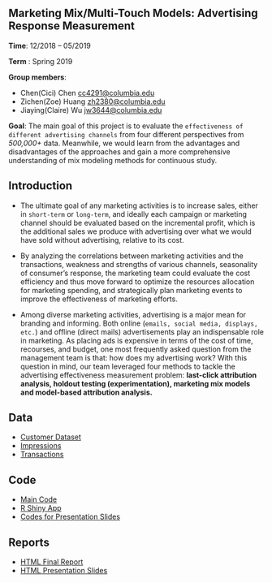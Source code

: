 ## Marketing Mix/Multi-Touch Models: Advertising Response Measurement 

**Time**: 12/2018 – 05/2019

**Term** : Spring 2019

**Group members**:

+ Chen(Cici) Chen cc4291@columbia.edu
+ Zichen(Zoe) Huang zh2380@columbia.edu
+ Jiaying(Claire) Wu jw3644@columbia.edu 

**Goal**: 
The main goal of this project is to evaluate the `effectiveness of different advertising channels` from four different perspectives from *500,000+* data. Meanwhile, we would learn from the advantages and disadvantages of the approaches and gain a more comprehensive understanding of mix modeling methods for continuous study.


## Introduction

* The ultimate goal of any marketing activities is to increase sales, either in `short-term` or `long-term`, and ideally each campaign or marketing channel should be evaluated based on the incremental profit, which is the additional sales we produce with advertising over what we would have sold without advertising, relative to its cost. 

* By analyzing the correlations between marketing activities and the transactions, weakness and strengths of various channels, seasonality of consumer’s response, the marketing team could evaluate the cost efficiency and thus move forward to optimize the resources allocation for marketing spending, and strategically plan marketing events to improve the effectiveness of marketing efforts.

* Among diverse marketing activities, advertising is a major mean for branding and informing. Both online (`emails, social media, displays, etc.`) and offline (direct mails) advertisements play an indispensable role in marketing. As placing ads is expensive in terms of the cost of time, recourses, and budget, one most frequently asked question from the management team is that: how does my advertising work? With this question in mind, our team leveraged four methods to tackle the advertising effectiveness measurement problem: **last-click attribution analysis, holdout testing (experimentation), marketing mix models and model-based attribution analysis.** 

## Data

* [Customer Dataset](data/customer.csv)
* [Impressions](data/impressions.csv)
* [Transactions](transactions.csv)

## Code

* [Main Code](code/2_Final_Report_Team_K-2.rmd)
* [R Shiny App](code/4_Reporting_Engine_Team_K-2.rmd)
* [Codes for Presentation Slides](code/6_Presentation_K_final-1.rmd)

## Reports
* [HTML Final Report](doc/3_Final_Report_Team_K-2.html)
* [HTML Presentation Slides](doc/5_Presentation_K_final-1.html)


